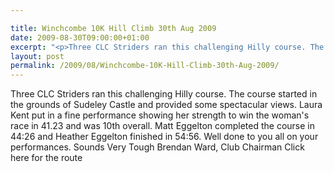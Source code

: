 ```yaml
---

title: Winchcombe 10K Hill Climb 30th Aug 2009
date: 2009-08-30T09:00:00+01:00
excerpt: "<p>Three CLC Striders ran this challenging Hilly course. The course started in the grounds of Sudeley Castle and provided some spectacular views. Laura Kent put in a fine performance showing her strength to win the woman's race in 41.23 and was 10th overall. Matt Eggelton completed the course in 44:26 and Heather Eggelton finished in 54:56. Well done to you all on your performances. Sounds Very Tough Brendan Ward, Club Chairman Click here for the route</p>"
layout: post
permalink: /2009/08/Winchcombe-10K-Hill-Climb-30th-Aug-2009/
---
```

Three CLC Striders ran this challenging Hilly course. The course started in the grounds of Sudeley Castle and provided some spectacular views. Laura Kent put in a fine performance showing her strength to win the woman's race in 41.23 and was 10th overall. Matt Eggelton completed the course in 44:26 and Heather Eggelton finished in 54:56. Well done to you all on your performances. Sounds Very Tough Brendan Ward, Club Chairman Click here for the route
